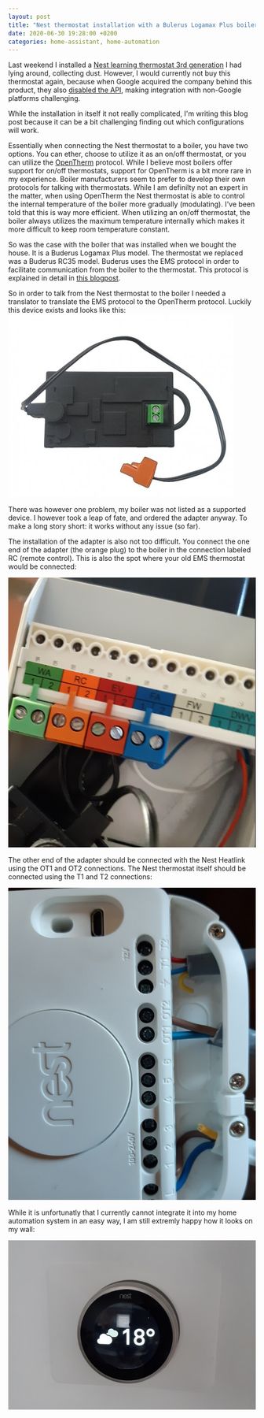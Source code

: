 ```yaml
---
layout: post
title: "Nest thermostat installation with a Bulerus Logamax Plus boiler"
date: 2020-06-30 19:28:00 +0200
categories: home-assistant, home-automation
---
```


Last weekend I installed a [Nest learning thermostat 3rd generation](https://store.google.com/be/product/nest_learning_thermostat_3rd_gen) I had lying around, collecting dust. However, I would currently not buy this thermostat again, because when Google acquired the company behind this product, they also [disabled the API](https://blog.google/products/google-nest/updates-works-with-nest/), making integration with non-Google platforms challenging.

While the installation in itself it not really complicated, I'm writing this blog post because it can be a bit challenging finding out which configurations will work.

Essentially when connecting the Nest thermostat to a boiler, you have two options. You can ether, choose to utilize it as an on/off thermostat, or you can utilize the [OpenTherm](https://en.wikipedia.org/wiki/OpenTherm) protocol. While I believe most boilers offer support for on/off thermostats, support for OpenTherm is a bit more rare in my experience. Boiler manufacturers seem to prefer to develop their own protocols for talking with thermostats. While I am definilty not an expert in the matter, when using OpenTherm the Nest thermostat is able to control the internal temperature of the boiler more gradually (modulating). I've been told that this is way more efficient. When utilizing an on/off thermostat, the boiler always utilizes the maximum temperature internally which makes it more difficult to keep room temperature constant.

So was the case with the boiler that was installed when we bought the house. It is a Buderus Logamax Plus model. The thermostat we replaced was a Buderus RC35 model. Buderus uses the EMS protocol in order to facilitate communication from the boiler to the thermostat. This protocol is explained in detail in [this blogpost](https://domoticproject.com/ems-bus-buderus-nefit-boiler/).

So in order to talk from the Nest thermostat to the boiler I needed a translator to translate the EMS protocol to the OpenTherm protocol. Luckily this device exists and looks like this: ![](/img/ems_ot_adapter.png)

There was however one problem, my boiler was not listed as a supported device. I however took a leap of fate, and ordered the adapter anyway. To make a long story short: it works without any issue (so far).

The installation of the adapter is also not too difficult. You connect the one end of the adapter (the orange plug) to the boiler in the connection labeled RC (remote control). This is also the spot where your old EMS thermostat would be connected:

![](/img/ems_adaptor_install.png)

The other end of the adapter should be connected with the Nest Heatlink using the OT1 and OT2 connections. The Nest thermostat itself should be connected using the T1 and T2 connections:

![](/img/nest_heatlink_install.png)

While it is unfortunatly that I currently cannot integrate it into my home automation system in an easy way, I am still extremly happy how it looks on my wall:

![](/img/nest.png)